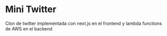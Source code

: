 # Mini Twitter

Clon de twitter implementada con next.js en el frontend y lambda functions de AWS en el backend
